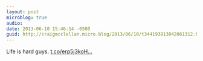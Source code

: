 ```yaml
---
layout: post
microblog: true
audio: 
date: 2013-06-10 15:46:14 -0500
guid: http://craigmcclellan.micro.blog/2013/06/10/t344193813042061312.html
---
```

Life is hard guys. [t.co/erp5j3koH...](https://t.co/erp5j3koHe)
